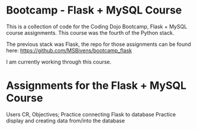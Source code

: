 # Bootcamp - Flask + MySQL Course
This is a collection of code for the Coding Dojo Bootcamp, Flask + MySQL course assignments. This course was the fourth of the Python stack.

The previous stack was Flask, the repo for those assignments can be found here: https://github.com/MSBivens/bootcamp_flask 

I am currently working through this course.

# Assignments for the Flask + MySQL Course 
Users CR, Objectives;
    Practice connecting Flask to database
    Practice display and creating data from/into the database
